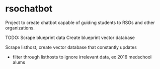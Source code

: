 # rsochatbot

Project to create chatbot capable of guiding students to RSOs and other organizations. 

TODO:
Scrape blueprint data
Create blueprint vector database

Scrape listhost, create vector database that constantly updates
 - filter through listhosts to ignore irrelevant data, ex 2016 medschool alums
